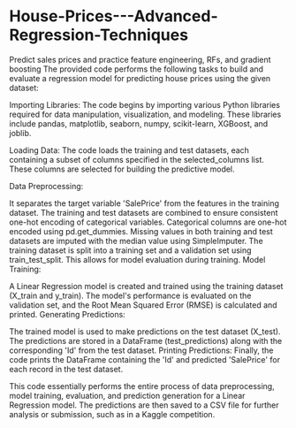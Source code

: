 # House-Prices---Advanced-Regression-Techniques
Predict sales prices and practice feature engineering, RFs, and gradient boosting
The provided code performs the following tasks to build and evaluate a regression model for predicting house prices using the given dataset:

Importing Libraries: The code begins by importing various Python libraries required for data manipulation, visualization, and modeling. These libraries include pandas, matplotlib, seaborn, numpy, scikit-learn, XGBoost, and joblib.

Loading Data: The code loads the training and test datasets, each containing a subset of columns specified in the selected_columns list. These columns are selected for building the predictive model.

Data Preprocessing:

It separates the target variable 'SalePrice' from the features in the training dataset.
The training and test datasets are combined to ensure consistent one-hot encoding of categorical variables.
Categorical columns are one-hot encoded using pd.get_dummies.
Missing values in both training and test datasets are imputed with the median value using SimpleImputer.
The training dataset is split into a training set and a validation set using train_test_split. This allows for model evaluation during training.
Model Training:

A Linear Regression model is created and trained using the training dataset (X_train and y_train).
The model's performance is evaluated on the validation set, and the Root Mean Squared Error (RMSE) is calculated and printed.
Generating Predictions:

The trained model is used to make predictions on the test dataset (X_test).
The predictions are stored in a DataFrame (test_predictions) along with the corresponding 'Id' from the test dataset.
Printing Predictions: Finally, the code prints the DataFrame containing the 'Id' and predicted 'SalePrice' for each record in the test dataset.

This code essentially performs the entire process of data preprocessing, model training, evaluation, and prediction generation for a Linear Regression model. The predictions are then saved to a CSV file for further analysis or submission, such as in a Kaggle competition.
